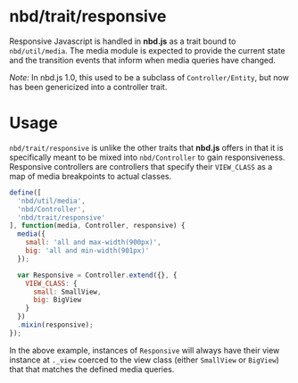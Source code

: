 # nbd/trait/responsive

Responsive Javascript is handled in **nbd.js** as a trait bound to
`nbd/util/media`. The media module is expected to provide the current state and
the transition events that inform when media queries have changed.

*Note:* In nbd.js 1.0, this used to be a subclass of `Controller/Entity`, but
now has been genericized into a controller trait.

# Usage

`nbd/trait/responsive` is unlike the other traits that **nbd.js** offers in
that it is specifically meant to be mixed into `nbd/Controller` to gain
responsiveness. Responsive controllers are controllers that specify their
`VIEW_CLASS` as a map of media breakpoints to actual classes.

```js
define([
  'nbd/util/media',
  'nbd/Controller',
  'nbd/trait/responsive'
], function(media, Controller, responsive) {
  media({
    small: 'all and max-width(900px)',
    big: 'all and min-width(901px)'
  });

  var Responsive = Controller.extend({}, {
    VIEW_CLASS: {
      small: SmallView,
      big: BigView
    }
  })
  .mixin(responsive);
});
```

In the above example, instances of `Responsive` will always have their view
instance at `._view` coerced to the view class (either `SmallView` or
`BigView`) that that matches the defined media queries.
